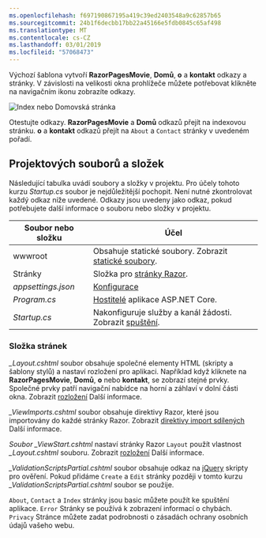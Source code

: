 ```yaml
---
ms.openlocfilehash: f697190867195a419c39ed2403548a9c62857b65
ms.sourcegitcommit: 24b1f6decbb17bb22a45166e5fdb0845c65af498
ms.translationtype: MT
ms.contentlocale: cs-CZ
ms.lasthandoff: 03/01/2019
ms.locfileid: "57068473"
---
```

Výchozí šablona vytvoří **RazorPagesMovie**, **Domů**, **o** a **kontakt** odkazy a stránky. V závislosti na velikosti okna prohlížeče můžete potřebovat klikněte na navigačním ikonu zobrazíte odkazy.

![Index nebo Domovská stránka](../../tutorials/razor-pages/razor-pages-start/_static/home2.png)

Otestujte odkazy. **RazorPagesMovie** a **Domů** odkazů přejít na indexovou stránku. **o** a **kontakt** odkazů přejít na `About` a `Contact` stránky v uvedeném pořadí.

## <a name="project-files-and-folders"></a>Projektových souborů a složek

Následující tabulka uvádí soubory a složky v projektu. Pro účely tohoto kurzu *Startup.cs* soubor je nejdůležitější pochopit. Není nutné zkontrolovat každý odkaz níže uvedené. Odkazy jsou uvedeny jako odkaz, pokud potřebujete další informace o souboru nebo složky v projektu.

| Soubor nebo složku              | Účel |
| ----------------- | ------------ |
| wwwroot | Obsahuje statické soubory. Zobrazit [statické soubory](xref:fundamentals/static-files). |
| Stránky | Složka pro [stránky Razor](xref:razor-pages/index). |
| *appsettings.json* | [Konfigurace](xref:fundamentals/configuration/index) |
| *Program.cs* | [Hostitelé](xref:fundamentals/index#host) aplikace ASP.NET Core.|
| *Startup.cs* | Nakonfiguruje služby a kanál žádosti. Zobrazit [spuštění](xref:fundamentals/startup).|

### <a name="the-pages-folder"></a>Složka stránek

*_Layout.cshtml* soubor obsahuje společné elementy HTML (skripty a šablony stylů) a nastaví rozložení pro aplikaci. Například když kliknete na **RazorPagesMovie**, **Domů**, **o** nebo **kontakt**, se zobrazí stejné prvky. Společné prvky patří navigační nabídce na horní a záhlaví v dolní části okna. Zobrazit [rozložení](xref:mvc/views/layout) Další informace.

*_ViewImports.cshtml* soubor obsahuje direktivy Razor, které jsou importovány do každé stránky Razor. Zobrazit [direktivy import sdílených](xref:mvc/views/layout#importing-shared-directives) Další informace.

*Soubor _ViewStart.cshtml* nastaví stránky Razor `Layout` použít vlastnost *_Layout.cshtml* souboru. Zobrazit [rozložení](xref:mvc/views/layout) Další informace.

*_ValidationScriptsPartial.cshtml* soubor obsahuje odkaz na [jQuery](https://jquery.com/) skripty pro ověření. Pokud přidáme `Create` a `Edit` stránky později v tomto kurzu *_ValidationScriptsPartial.cshtml* soubor se použije.

`About`, `Contact` a `Index` stránky jsou basic můžete použít ke spuštění aplikace. `Error` Stránky se používá k zobrazení informací o chybách. `Privacy` Stránce můžete zadat podrobnosti o zásadách ochrany osobních údajů vašeho webu.
